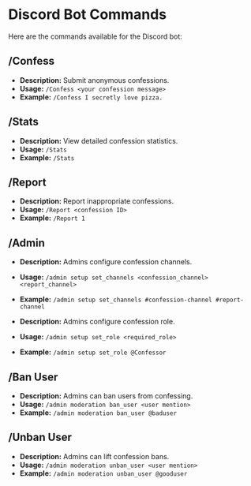 # Discord Bot Commands

Here are the commands available for the Discord bot:

## /Confess

- **Description:** Submit anonymous confessions.
- **Usage:** `/Confess <your confession message>`
- **Example:** `/Confess I secretly love pizza.`

## /Stats

- **Description:** View detailed confession statistics.
- **Usage:** `/Stats`
- **Example:** `/Stats`

## /Report

- **Description:** Report inappropriate confessions.
- **Usage:** `/Report <confession ID>`
- **Example:** `/Report 1`

## /Admin

- **Description:** Admins configure confession channels.
- **Usage:** `/admin setup set_channels <confession_channel> <report_channel>`
- **Example:** `/admin setup set_channels #confession-channel #report-channel`

- **Description:** Admins configure confession role.
- **Usage:** `/admin setup set_role <required_role>`
- **Example:** `/admin setup set_role @Confessor`

## /Ban User

- **Description:** Admins can ban users from confessing.
- **Usage:** `/admin moderation ban_user <user mention>`
- **Example:** `/admin moderation ban_user @baduser`

## /Unban User

- **Description:** Admins can lift confession bans.
- **Usage:** `/admin moderation unban_user <user mention>`
- **Example:** `/admin moderation unban_user @gooduser`
